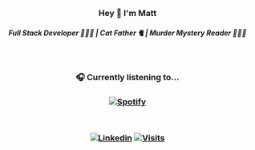 &nbsp;<div align="center">
### Hey 👋 I'm Matt
##### Full Stack Developer 👨🏻‍💻 | Cat Father 🐈 | Murder Mystery Reader 🕵🏻‍♂️
<div/>

&nbsp;<div align="center">
    <h3 >🎧 Currently listening to...<h3/>
    [![Spotify](https://spotify-now-playing-matthewl-sudo.vercel.app/api/spotify?background_color=0d1117&border)](https://open.spotify.com/user/22zr4phollr2hxmjqe5lngvci)
<div/>

&nbsp;<div align="center">
  [![Linkedin](https://img.shields.io/badge/linked-in-369?style=flat-square&logo=linkedin&logoColor=white&color=blue)](https://www.linkedin.com/in/matthew-larose-358ba2193/)
  [![Visits](https://komarev.com/ghpvc/?username=matthewl-sudo&logo=GitHub&label=github%20visits&color=336699&logoColor=white&style=flat-square)](https://github.com/matthewl-sudo)
</div>

<!--   [<img src="https://spotify-now-playing-matthewl-sudo.vercel.app/api/spotify" alt="Matthewl-sudo Spotify Playing" width="650"/>](https://open.spotify.com/user/22zr4phollr2hxmjqe5lngvci) -->
<!--
**matthewl-sudo/matthewl-sudo** is a ✨ _special_ ✨ repository because its `README.md` (this file) appears on your GitHub profile.

Here are some ideas to get you started:

- 🔭 I’m currently working on ...
- 🌱 I’m currently learning ...
- 👯 I’m looking to collaborate on ...
- 🤔 I’m looking for help with ...
- 💬 Ask me about ...
- 📫 How to reach me: ...
- 😄 Pronouns: ...
- ⚡ Fun fact: ...
-->
